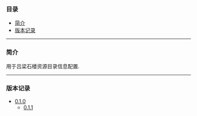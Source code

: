 ### 目录

* [简介](#abstract)
* [版本记录](#version)

---

### <a name="abstract">简介</a>

用于吕梁石楼资源目录信息配置.

---
### <a name="version">版本记录</a>
* [0.1.0](./Docs/Version/0.1.0.md "0.1.0")
    * [0.1.1](./Docs/Version/0.1.1.md "0.1.1")